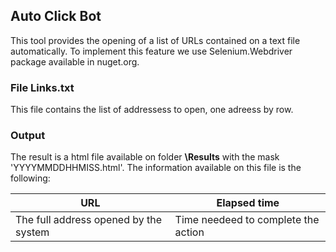 ## Auto Click Bot
This tool provides the opening of a list of URLs contained on a text file automatically.
To implement this feature we use Selenium.Webdriver package available in nuget.org.

### File **Links.txt**
This file contains the list of addressess to open, one adreess by row.

### Output
The result is a html file available on folder **\Results** with the mask 'YYYYMMDDHHMISS.html'.
The information available on this file is the following:

| URL                               | Elapsed time                        |
|-----------------------------------|-------------------------------------|
| The full address opened by the system | Time needeed to complete the action |